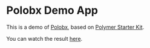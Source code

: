 # Polobx Demo App

This is a demo of [Polobx](https://github.com/ivanrod/polobx), based on [Polymer Starter Kit](https://github.com/PolymerElements/polymer-starter-kit).

You can watch the result [here](https://polobx-demo-app.firebaseapp.com).
